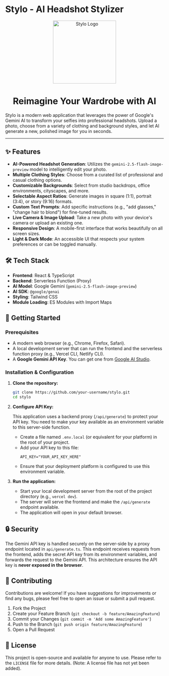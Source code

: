 # Stylo - AI Headshot Stylizer

<p align="center">
  <img src="https://lh3.googleusercontent.com/aida-public/AB6AXuDq5LxdaRI_sb3HsOOQzQXSDlCIN44kboMb6c-4NWtmAs8NOKJ4pvcvlDilmDkgCUUpiVZupPYx9z6CrSMv3GfAke4lfrGOyE9CP78SkuBSlVkGd0944dznPPAaKxY6qlFynKXyAq_hgg4X6bkf_-efipNT8anpkdgBWlSZ53HuZXs0xX1xg5BhzU8JigNgpvgZIuIPDF2oCQPgtzRCgPusYSjRbCD5llgTgJvwg6GShFm42MFl0SRacq29cL3q8Pgy_iOI6fGg7aM2" alt="Stylo Logo" width="200">
</p>

<h1 align="center">Reimagine Your Wardrobe with AI</h1>

Stylo is a modern web application that leverages the power of Google's Gemini AI to transform your selfies into professional headshots. Upload a photo, choose from a variety of clothing and background styles, and let AI generate a new, polished image for you in seconds.

---

## ✨ Features

-   **AI-Powered Headshot Generation**: Utilizes the `gemini-2.5-flash-image-preview` model to intelligently edit your photo.
-   **Multiple Clothing Styles**: Choose from a curated list of professional and casual clothing options.
-   **Customizable Backgrounds**: Select from studio backdrops, office environments, cityscapes, and more.
-   **Selectable Aspect Ratios**: Generate images in square (1:1), portrait (3:4), or story (9:16) formats.
-   **Custom Text Prompts**: Add specific instructions (e.g., "add glasses," "change hair to blond") for fine-tuned results.
-   **Live Camera & Image Upload**: Take a new photo with your device's camera or upload an existing one.
-   **Responsive Design**: A mobile-first interface that works beautifully on all screen sizes.
-   **Light & Dark Mode**: An accessible UI that respects your system preferences or can be toggled manually.

## 🛠️ Tech Stack

-   **Frontend**: React & TypeScript
-   **Backend**: Serverless Function (Proxy)
-   **AI Model**: Google Gemini (`gemini-2.5-flash-image-preview`)
-   **AI SDK**: `@google/genai`
-   **Styling**: Tailwind CSS
-   **Module Loading**: ES Modules with Import Maps

## 🚀 Getting Started

### Prerequisites

-   A modern web browser (e.g., Chrome, Firefox, Safari).
-   A local development server that can run the frontend and the serverless function proxy (e.g., Vercel CLI, Netlify CLI).
-   A **Google Gemini API Key**. You can get one from [Google AI Studio](https://aistudio.google.com/app/apikey).

### Installation & Configuration

1.  **Clone the repository:**
    ```bash
    git clone https://github.com/your-username/stylo.git
    cd stylo
    ```

2.  **Configure API Key:**

    This application uses a backend proxy (`/api/generate`) to protect your API key. You need to make your key available as an environment variable to this server-side function.

    -   Create a file named `.env.local` (or equivalent for your platform) in the root of your project.
    -   Add your API key to this file:
        ```
        API_KEY="YOUR_API_KEY_HERE"
        ```
    -   Ensure that your deployment platform is configured to use this environment variable.

3.  **Run the application:**
    -   Start your local development server from the root of the project directory (e.g., `vercel dev`).
    -   The server will serve the frontend and make the `/api/generate` endpoint available.
    -   The application will open in your default browser.

## 🔒 Security

The Gemini API key is handled securely on the server-side by a proxy endpoint located in `api/generate.ts`. This endpoint receives requests from the frontend, adds the secret API key from its environment variables, and forwards the request to the Gemini API. This architecture ensures the API key is **never exposed in the browser**.

## 🤝 Contributing

Contributions are welcome! If you have suggestions for improvements or find any bugs, please feel free to open an issue or submit a pull request.

1.  Fork the Project
2.  Create your Feature Branch (`git checkout -b feature/AmazingFeature`)
3.  Commit your Changes (`git commit -m 'Add some AmazingFeature'`)
4.  Push to the Branch (`git push origin feature/AmazingFeature`)
5.  Open a Pull Request

## 📄 License

This project is open-source and available for anyone to use. Please refer to the `LICENSE` file for more details. (Note: A license file has not yet been added).
